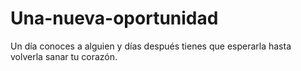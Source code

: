 # Una-nueva-oportunidad
Un día conoces a alguien y días después tienes que esperarla hasta volverla sanar tu corazón.

